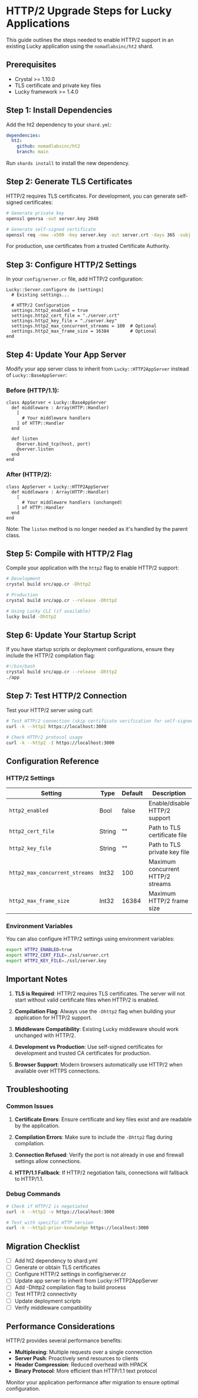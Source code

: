 # HTTP/2 Upgrade Steps for Lucky Applications

This guide outlines the steps needed to enable HTTP/2 support in an existing Lucky application using the `nomadlabsinc/ht2` shard.

## Prerequisites

- Crystal >= 1.10.0
- TLS certificate and private key files
- Lucky framework >= 1.4.0

## Step 1: Install Dependencies

Add the ht2 dependency to your `shard.yml`:

```yaml
dependencies:
  ht2:
    github: nomadlabsinc/ht2
    branch: main
```

Run `shards install` to install the new dependency.

## Step 2: Generate TLS Certificates

HTTP/2 requires TLS certificates. For development, you can generate self-signed certificates:

```bash
# Generate private key
openssl genrsa -out server.key 2048

# Generate self-signed certificate
openssl req -new -x509 -key server.key -out server.crt -days 365 -subj "/CN=localhost"
```

For production, use certificates from a trusted Certificate Authority.

## Step 3: Configure HTTP/2 Settings

In your `config/server.cr` file, add HTTP/2 configuration:

```crystal
Lucky::Server.configure do |settings|
  # Existing settings...
  
  # HTTP/2 Configuration
  settings.http2_enabled = true
  settings.http2_cert_file = "./server.crt"
  settings.http2_key_file = "./server.key"
  settings.http2_max_concurrent_streams = 100  # Optional
  settings.http2_max_frame_size = 16384        # Optional
end
```

## Step 4: Update Your App Server

Modify your app server class to inherit from `Lucky::HTTP2AppServer` instead of `Lucky::BaseAppServer`:

### Before (HTTP/1.1):
```crystal
class AppServer < Lucky::BaseAppServer
  def middleware : Array(HTTP::Handler)
    [
      # Your middleware handlers
    ] of HTTP::Handler
  end

  def listen
    @server.bind_tcp(host, port)
    @server.listen
  end
end
```

### After (HTTP/2):
```crystal
class AppServer < Lucky::HTTP2AppServer
  def middleware : Array(HTTP::Handler)
    [
      # Your middleware handlers (unchanged)
    ] of HTTP::Handler
  end
end
```

Note: The `listen` method is no longer needed as it's handled by the parent class.

## Step 5: Compile with HTTP/2 Flag

Compile your application with the `http2` flag to enable HTTP/2 support:

```bash
# Development
crystal build src/app.cr -Dhttp2

# Production
crystal build src/app.cr --release -Dhttp2

# Using Lucky CLI (if available)
lucky build -Dhttp2
```

## Step 6: Update Your Startup Script

If you have startup scripts or deployment configurations, ensure they include the HTTP/2 compilation flag:

```bash
#!/bin/bash
crystal build src/app.cr --release -Dhttp2
./app
```

## Step 7: Test HTTP/2 Connection

Test your HTTP/2 server using curl:

```bash
# Test HTTP/2 connection (skip certificate verification for self-signed certs)
curl -k --http2 https://localhost:3000

# Check HTTP/2 protocol usage
curl -k --http2 -I https://localhost:3000
```

## Configuration Reference

### HTTP/2 Settings

| Setting | Type | Default | Description |
|---------|------|---------|-------------|
| `http2_enabled` | Bool | false | Enable/disable HTTP/2 support |
| `http2_cert_file` | String | "" | Path to TLS certificate file |
| `http2_key_file` | String | "" | Path to TLS private key file |
| `http2_max_concurrent_streams` | Int32 | 100 | Maximum concurrent HTTP/2 streams |
| `http2_max_frame_size` | Int32 | 16384 | Maximum HTTP/2 frame size |

### Environment Variables

You can also configure HTTP/2 settings using environment variables:

```bash
export HTTP2_ENABLED=true
export HTTP2_CERT_FILE=./ssl/server.crt
export HTTP2_KEY_FILE=./ssl/server.key
```

## Important Notes

1. **TLS is Required**: HTTP/2 requires TLS certificates. The server will not start without valid certificate files when HTTP/2 is enabled.

2. **Compilation Flag**: Always use the `-Dhttp2` flag when building your application for HTTP/2 support.

3. **Middleware Compatibility**: Existing Lucky middleware should work unchanged with HTTP/2.

4. **Development vs Production**: Use self-signed certificates for development and trusted CA certificates for production.

5. **Browser Support**: Modern browsers automatically use HTTP/2 when available over HTTPS connections.

## Troubleshooting

### Common Issues

1. **Certificate Errors**: Ensure certificate and key files exist and are readable by the application.

2. **Compilation Errors**: Make sure to include the `-Dhttp2` flag during compilation.

3. **Connection Refused**: Verify the port is not already in use and firewall settings allow connections.

4. **HTTP/1.1 Fallback**: If HTTP/2 negotiation fails, connections will fallback to HTTP/1.1.

### Debug Commands

```bash
# Check if HTTP/2 is negotiated
curl -k --http2 -v https://localhost:3000

# Test with specific HTTP version
curl -k --http2-prior-knowledge https://localhost:3000
```

## Migration Checklist

- [ ] Add ht2 dependency to shard.yml
- [ ] Generate or obtain TLS certificates
- [ ] Configure HTTP/2 settings in config/server.cr
- [ ] Update app server to inherit from Lucky::HTTP2AppServer
- [ ] Add -Dhttp2 compilation flag to build process
- [ ] Test HTTP/2 connectivity
- [ ] Update deployment scripts
- [ ] Verify middleware compatibility

## Performance Considerations

HTTP/2 provides several performance benefits:

- **Multiplexing**: Multiple requests over a single connection
- **Server Push**: Proactively send resources to clients
- **Header Compression**: Reduced overhead with HPACK
- **Binary Protocol**: More efficient than HTTP/1.1 text protocol

Monitor your application performance after migration to ensure optimal configuration.